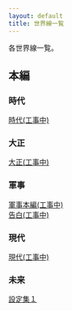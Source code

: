 ```yaml
---
layout: default
title: 世界線一覧
---
```



各世界線一覧。

## 本編
<h3>時代</h3>
<a href="">時代(工事中)</a>
<br>
<h3>大正</h3>
<a href="">大正(工事中)</a>
<br>
<h3>軍事</h3>
<a href="">軍事本編(工事中)</a><br>
<a href="">告白(工事中)</a>
<br>
<h3>現代</h3>
<a href="">現代(工事中)</a>
<br>
<h3>未来</h3>
<a href="https://merufrola.github.io/SetukiaWiki/wiki/mirai_config_1">設定集１</a><br>
